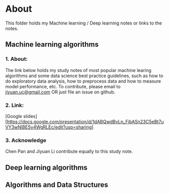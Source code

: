 About
========

This folder holds my Machine learning / Deep learning notes or links to the notes. 


Machine learning algorithms
--------------------------------
### 1. About:
   The link below holds my study notes of most popular machine learing algorithms and some data science
   best practice guidelines, such as how to do exploratory data analysis, how to preprocess data and how 
   to measure model performance, etc. To contribute, please email to jiyuan.uc@gmail.com OR just 
   file an issue on github. 
    
### 2. Link: 
   [Google slides][https://docs.google.com/presentation/d/1dABQwdBvLn_FibASn23C5eBt7uVY3wNlBESy4WgRLEc/edit?usp=sharing]   



### 3. Acknowledge
   Chen Pan and Jiyuan Li contribute equally to this study note.


Deep learning algorithms
-------------------------


Algorithms and Data Structures
--------------------------------


 
